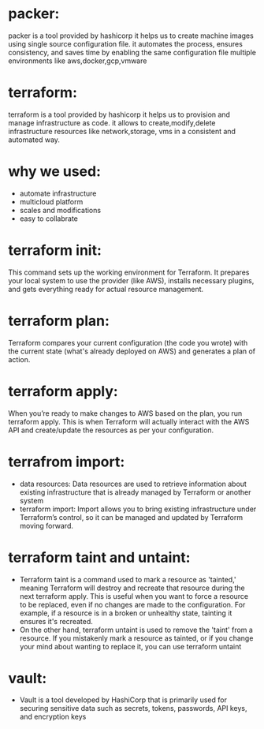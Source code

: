 # packer:
packer is a tool provided by hashicorp it helps us to create machine images using single source configuration file. it automates the process, ensures consistency, and saves time by enabling the same configuration file multiple environments like aws,docker,gcp,vmware

# terraform:
terraform is a tool provided by hashicorp it helps us to provision and manage infrastructure as code. it allows to create,modify,delete
infrastructure resources like network,storage, vms in a consistent and automated way.

# why we used:
- automate infrastructure
- multicloud platform
- scales and modifications
- easy to collabrate


# terraform init:
   This command sets up the working environment for Terraform. It prepares your local system to use the provider
   (like AWS), installs necessary plugins, and gets everything ready for actual resource management.
# terraform plan:
   Terraform compares your current configuration (the code you wrote) with the current state
   (what's already deployed on AWS) and generates a plan of action.
# terraform apply:
   When you’re ready to make changes to AWS based on the plan, you run terraform apply.
   This is when Terraform will actually interact with the AWS API and create/update the resources
   as per your configuration.

# terrafrom import:
  - data resources:
    Data resources are used to retrieve information about existing infrastructure that is already managed by Terraform or another system
  - terraform import:
    Import allows you to bring existing infrastructure under Terraform’s control, so it can be managed and updated by Terraform moving forward.
# terraform taint and untaint:
  - Terraform taint is a command used to mark a resource as 'tainted,' meaning Terraform will destroy and recreate that resource during the next terraform apply. This is useful when you want to force a resource to be replaced, even if no changes are made to the configuration. For example, if a resource is in a broken or unhealthy state, tainting it ensures it's recreated.
  - On the other hand, terraform untaint is used to remove the 'taint' from a resource. If you mistakenly mark a resource as tainted, or if you change your mind about wanting to replace it, you can use terraform untaint

# vault:
- Vault is a tool developed by HashiCorp that is primarily used for securing sensitive data such as secrets, tokens, passwords, API keys, and encryption keys
